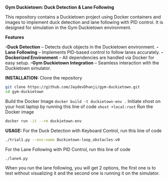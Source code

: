 **Gym Duckietown: Duck Detection & Lane Following**

This repository contains a Duckietown project using Docker containers and images to implement duck detection and lane following with PID control. It is designed for simulation in the Gym Duckietown environment.

**Features**

**-Duck Detection** – Detects duck objects in the Duckietown environment.
**-Lane Following** – Implements PID-based control to follow lanes accurately.
**-Dockerized Environment** – All dependencies are handled via Docker for easy setup.
**-Gym Duckietown Integration** – Seamless interaction with the Duckietown simulator.

**INSTALLATION:**
Clone the repository 
```bash
git clone https://github.com/JaydevDhanji/gym-duckietown.git
cd gym-duckietown
```

Build the Docker Image
`
docker build -t duckietown-env .
`
Initiate xhost on your host laptop by running this line of code
`
xhost +local:root
`
Run the Docker image
```bash
docker run -it --rm duckietown-env
```
**USAGE:** 
For the Duck Detection with Keyboard Control, run this line of code
```bash
./trial1.py --env-name Duckietown-loop_obstacles-v0
```
For the Lane Following with PID Control, run this line of code
```bash
./lane4.py 
```
When you run the lane following, you will get 2 options, the first one is to test without visualizing it and the second one is running it on the simulator. 


